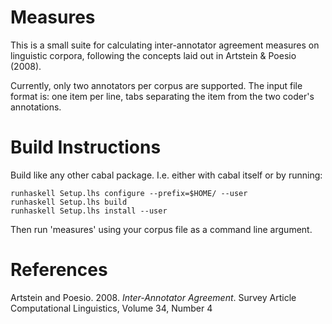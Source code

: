 Measures
========

This is a small suite for calculating inter-annotator agreement measures on
linguistic corpora, following the concepts laid out in Artstein & Poesio (2008).

Currently, only two annotators per corpus are supported. The input file format
is: one item per line, tabs separating the item from the two coder's
annotations.

Build Instructions
========

Build like any other cabal package. I.e. either with cabal itself or by running:

    runhaskell Setup.lhs configure --prefix=$HOME/ --user
    runhaskell Setup.lhs build
    runhaskell Setup.lhs install --user

Then run 'measures' using your corpus file as a command line argument.

References
=========
Artstein and Poesio. 2008. <i>Inter-Annotator Agreement</i>. Survey Article
    Computational Linguistics, Volume 34, Number 4